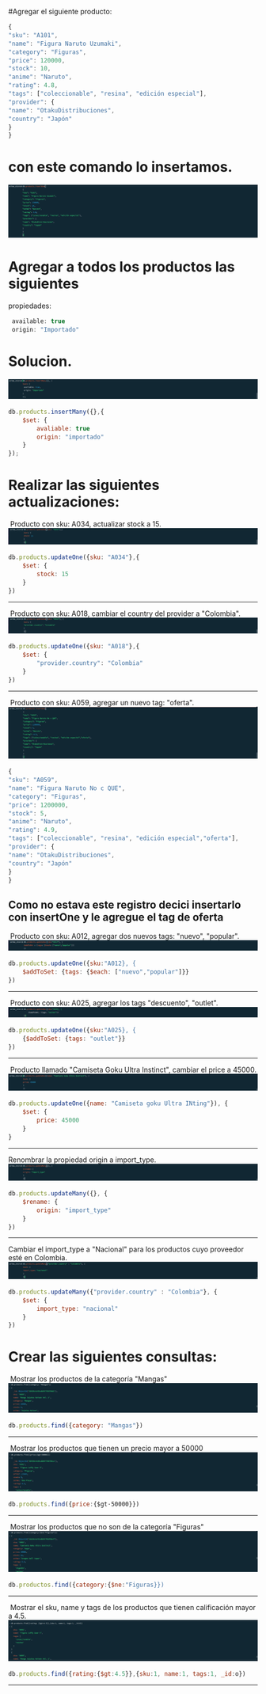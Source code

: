 



#Agregar el siguiente producto:
```js
{
"sku": "A101",
"name": "Figura Naruto Uzumaki",
"category": "Figuras",
"price": 120000,
"stock": 10,
"anime": "Naruto",
"rating": 4.8,
"tags": ["coleccionable", "resina", "edición especial"],
"provider": {
"name": "OtakuDistribuciones",
"country": "Japón"
}
}
```
# con este comando lo insertamos.
![alt text](1.png)


# Agregar a todos los productos las siguientes      
propiedades:
```js
​ available: true
​ origin: "Importado"
```

# Solucion. 
![alt text](2.png)
```js
db.products.insertMany({},{
    $set: {
        avaliable: true
        origin: "importado"
    }
});
```


# Realizar las siguientes actualizaciones:

​ Producto con sku: A034, actualizar stock a 15.
![alt text](3.png)
```js
db.products.updateOne({sku: "A034"},{
    $set: {
        stock: 15
    }
})
```
---
​ Producto con sku: A018, cambiar el country del provider a "Colombia".
![alt text](4.png)
```js
db.products.updateOne({sku: "A018"},{
    $set: {
        "provider.country": "Colombia"
    }
})
```
---
​ Producto con sku: A059, agregar un nuevo tag: "oferta".
![alt text](5.png)
```js
{
"sku": "A059",
"name": "Figura Naruto No c QUE",
"category": "Figuras",
"price": 1200000,
"stock": 5,
"anime": "Naruto",
"rating": 4.9,
"tags": ["coleccionable", "resina", "edición especial","oferta"],
"provider": {
"name": "OtakuDistribuciones",
"country": "Japón"
}
}
```
Como no estava este registro decici insertarlo con insertOne y le agregue el tag de oferta 
---
​ Producto con sku: A012, agregar dos nuevos tags: "nuevo", "popular".
![alt text](6.png)
```js
db.products.updateOne({sku:"A012}, {
    $addToSet: {tags: {$each: ["nuevo","popular"]}}
})
```
---
​ Producto con sku: A025, agregar los tags "descuento", "outlet".
![alt text](7.png)
```js
db.products.updateOne({sku:"A025}, {
    {$addToSet: {tags: "outlet"}}
})
```
---
​ Producto llamado "Camiseta Goku Ultra Instinct", cambiar el price a 45000.
![alt text](8.png)
```js
db.products.updateOne({name: "Camiseta goku Ultra INting"}), {
    $set: {
        price: 45000
    }
}
```
---

Renombrar la propiedad origin a import_type.
![alt text](9.png)
```js
db.products.updateMany({}, {
    $rename: {
        origin: "import_type"
    }
})
```
---
Cambiar el import_type a "Nacional" para los productos cuyo proveedor esté en
Colombia.
![alt text](10.png)
```js
db.products.updateMany({"provider.country" : "Colombia"}, {
    $set: {
        import_type: "nacional"
    }
})
```

# Crear las siguientes consultas:

​ Mostrar los productos de la categoría "Mangas"
![alt text](11.png)
```js
db.products.find({category: "Mangas"})
```
---
​ Mostrar los productos que tienen un precio mayor a 50000
![alt text](12.png)
```js
db.products.find({price:{$gt·50000}})
```
---
​ Mostrar los productos que no son de la categoría "Figuras"
![alt text](13.png)
```js
db.productos.find({category:{$ne:"Figuras}})
```
---
​ Mostrar el sku, name y tags de los productos que tienen calificación mayor a
4.5.
![alt text](14.png)
```js
db.products.find({rating:{$gt:4.5}},{sku:1, name:1, tags:1, _id:o})
```
---